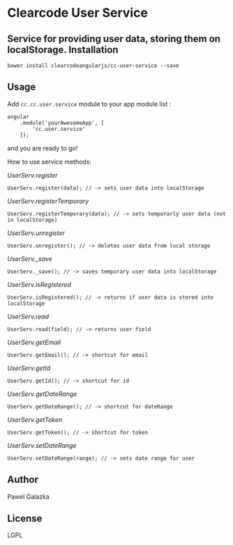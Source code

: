 Clearcode User Service
=========

Service for providing user data, storing them on localStorage.
Installation
--------------
``` bower install clearcodeangularjs/cc-user-service --save ```


Usage
------

Add ``` cc.cc.user.service ``` module to your app module list :


```
angular
    .module('yourAwesomeApp', [
        'cc.user.service'
    ]);
```
and you are ready to go!

How to use service methods:

*UserServ.register*

```
UserServ.register(data); // -> sets user data into localStorage

```

*UserServ.registerTemporary*

```
UserServ.registerTemporary(data); // -> sets temporarly user data (not in localStorage)

```


*UserServ.unregister*

```
UserServ.unregister(); // -> deletes user data from local storage

```

*UserServ._save*

```
UserServ._save(); // -> saves temporary user data into localStorage
```

*UserServ.isRegistered*

```
UserServ.isRegistered(); // -> returns if user data is stored into localStorage

```

*UserServ.read*

```
UserServ.read(field); // -> returns user field

```


*UserServ.getEmail*

```
UserServ.getEmail(); // -> shortcut for email

```


*UserServ.getId*

```
UserServ.getId(); // -> shortcut for id

```


*UserServ.getDateRange*

```
UserServ.getDateRange(); // -> shortcut for dateRange

```

*UserServ.getToken*

```
UserServ.getToken(); // -> shortcut for token

```


*UserServ.setDateRange*

```
UserServ.setDateRange(range); // -> sets date range for user

```

Author
------

Pawel Galazka


License
----

LGPL

